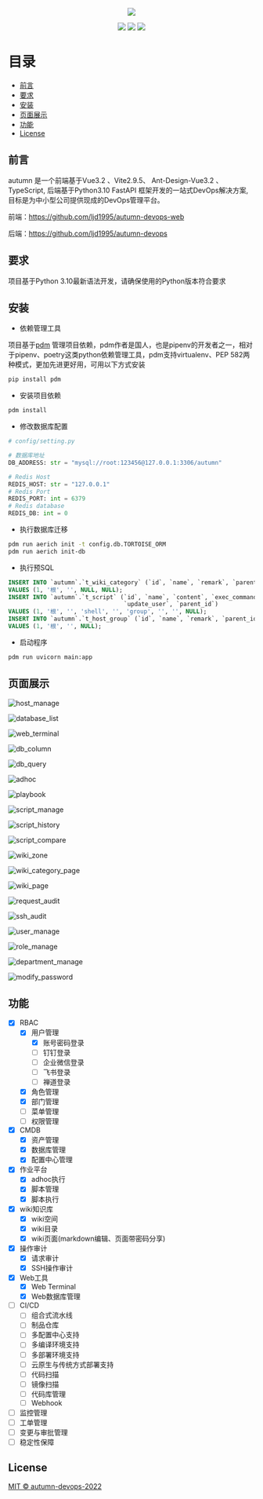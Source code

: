 <div align=center>

![](images/logo.png)

![](https://img.shields.io/github/license/ljd1995/autumn-devops)
![](https://img.shields.io/badge/python-3.10-blue)
![](https://img.shields.io/github/last-commit/ljd1995/autumn-devops/master)
</div>

目录
=================

* [前言](#前言)
* [要求](#要求)
* [安装](#安装)
* [页面展示](#页面展示)
* [功能](#功能)
* [License](#license)

<!-- Created by https://github.com/ekalinin/github-markdown-toc -->

## 前言

autumn 是一个前端基于Vue3.2 、Vite2.9.5、 Ant-Design-Vue3.2 、TypeScript, 后端基于Python3.10 FastAPI 框架开发的一站式DevOps解决方案,
目标是为中小型公司提供现成的DevOps管理平台。

前端：https://github.com/ljd1995/autumn-devops-web

后端：https://github.com/ljd1995/autumn-devops

## 要求

项目基于Python 3.10最新语法开发，请确保使用的Python版本符合要求

## 安装

- 依赖管理工具

项目基于[pdm](https://pdm.fming.dev/latest/)
管理项目依赖，pdm作者是国人，也是pipenv的开发者之一，相对于pipenv、poetry这类python依赖管理工具，pdm支持virtualenv、PEP
582两种模式，更加先进更好用，可用以下方式安装

```bash
pip install pdm
```

- 安装项目依赖

```bash
pdm install
```

- 修改数据库配置

```python
# config/setting.py

# 数据库地址
DB_ADDRESS: str = "mysql://root:123456@127.0.0.1:3306/autumn"

# Redis Host
REDIS_HOST: str = "127.0.0.1"
# Redis Port
REDIS_PORT: int = 6379
# Redis database
REDIS_DB: int = 0
```

- 执行数据库迁移

```bash
pdm run aerich init -t config.db.TORTOISE_ORM
pdm run aerich init-db
```

- 执行预SQL

```sql
INSERT INTO `autumn`.`t_wiki_category` (`id`, `name`, `remark`, `parent_id`, `zone_id`)
VALUES (1, '根', '', NULL, NULL);
INSERT INTO `autumn`.`t_script` (`id`, `name`, `content`, `exec_command`, `remark`, `node_type`, `create_user`,
                                 `update_user`, `parent_id`)
VALUES (1, '根', '', 'shell', '', 'group', '', '', NULL);
INSERT INTO `autumn`.`t_host_group` (`id`, `name`, `remark`, `parent_id`)
VALUES (1, '根', '', NULL);
```

- 启动程序

```bash
pdm run uvicorn main:app
```

## 页面展示

![host_manage](./images/host_manage.png)

![database_list](./images/database_list.png)

![web_terminal](./images/web_terminal.png)

![db_column](./images/db_column.png)

![db_query](./images/db_query.png)

![adhoc](./images/adhoc.png)

![playbook](./images/playbook.png)

![script_manage](./images/script_manage.png)

![script_history](./images/script_history.png)

![script_compare](./images/script_compare.png)

![wiki_zone](./images/wiki_zone.png)

![wiki_category_page](./images/wiki_category_page.png)

![wiki_page](./images/wiki_page.png)

![request_audit](./images/request_audit.png)

![ssh_audit](./images/ssh_audit.png)

![user_manage](./images/user_manage.png)

![role_manage](./images/role_manage.png)

![department_manage](./images/department_manage.png)

![modify_password](./images/modify_password.png)

## 功能

- [x] RBAC
    - [x] 用户管理
        - [x] 账号密码登录
        - [ ] 钉钉登录
        - [ ] 企业微信登录
        - [ ] 飞书登录
        - [ ] 禅道登录
    - [x] 角色管理
    - [x] 部门管理
    - [ ] 菜单管理
    - [ ] 权限管理
- [x] CMDB
    - [x] 资产管理
    - [x] 数据库管理
    - [x] 配置中心管理
- [x] 作业平台
    - [x] adhoc执行
    - [x] 脚本管理
    - [x] 脚本执行
- [x] wiki知识库
    - [x] wiki空间
    - [x] wiki目录
    - [x] wiki页面(markdown编辑、页面带密码分享)
- [x] 操作审计
    - [x] 请求审计
    - [x] SSH操作审计
- [x] Web工具
    - [x] Web Terminal
    - [x] Web数据库管理
- [ ] CI/CD
    - [ ] 组合式流水线
    - [ ] 制品仓库
    - [ ] 多配置中心支持
    - [ ] 多编译环境支持
    - [ ] 多部署环境支持
    - [ ] 云原生与传统方式部署支持
    - [ ] 代码扫描
    - [ ] 镜像扫描
    - [ ] 代码库管理
    - [ ] Webhook
- [ ] 监控管理
- [ ] 工单管理
- [ ] 变更与审批管理
- [ ] 稳定性保障

## License

[MIT © autumn-devops-2022](./LICENSE)